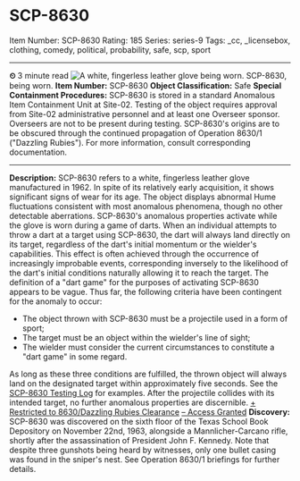 # SCP-8630
Item Number: SCP-8630
Rating: 185
Series: series-9
Tags: _cc, _licensebox, clothing, comedy, political, probability, safe, scp, sport

---

**⏲** 3 minute read
![A white, fingerless leather glove being worn.](https://scp-wiki.wdfiles.com/local--files/scp-8630/8630.jpg)
SCP-8630, being worn.
**Item Number:** SCP-8630
**Object Classification:** Safe
**Special Containment Procedures:** SCP-8630 is stored in a standard Anomalous Item Containment Unit at Site-02. Testing of the object requires approval from Site-02 administrative personnel and at least one Overseer sponsor. Overseers are not to be present during testing.
SCP-8630's origins are to be obscured through the continued propagation of Operation 8630/1 ("Dazzling Rubies"). For more information, consult corresponding documentation.
* * *
**Description:** SCP-8630 refers to a white, fingerless leather glove manufactured in 1962. In spite of its relatively early acquisition, it shows significant signs of wear for its age. The object displays abnormal Hume fluctuations consistent with most anomalous phenomena, though no other detectable aberrations.
SCP-8630's anomalous properties activate while the glove is worn during a game of darts. When an individual attempts to throw a dart at a target using SCP-8630, the dart will always land directly on its target, regardless of the dart's initial momentum or the wielder's capabilities. This effect is often achieved through the occurrence of increasingly improbable events, corresponding inversely to the likelihood of the dart's initial conditions naturally allowing it to reach the target.
The definition of a "dart game" for the purposes of activating SCP-8630 appears to be vague. Thus far, the following criteria have been contingent for the anomaly to occur:
  * The object thrown with SCP-8630 must be a projectile used in a form of sport;
  * The target must be an object within the wielder's line of sight;
  * The wielder must consider the current circumstances to constitute a "dart game" in some regard.

As long as these three conditions are fulfilled, the thrown object will always land on the designated target within approximately five seconds. See the [SCP-8630 Testing Log](/scp-8630-testing-log) for examples.
After the projectile collides with its intended target, no further anomalous properties are discernible.
[\+ Restricted to 8630/Dazzling Rubies Clearance](javascript:;)
[– Access Granted](javascript:;)
**Discovery:** SCP-8630 was discovered on the sixth floor of the Texas School Book Depository on November 22nd, 1963, alongside a Mannlicher-Carcano rifle, shortly after the assassination of President John F. Kennedy.
Note that despite three gunshots being heard by witnesses, only one bullet casing was found in the sniper's nest. See Operation 8630/1 briefings for further details.